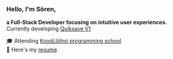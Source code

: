 ### Hello, I'm Sören,

**a Full-Stack Developer focusing on intuitive user experiences.**  
Currently developing [Quiksave V1](https://github.com/s9rka/nota_bene)

🎓 Attending [Kood/Jõhvi programming school](https://kood.tech/)  
📃 Here's my [resume](https://s9rka.github.io/resume/)
